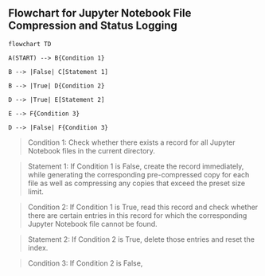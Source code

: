 #

## Flowchart for Jupyter Notebook File Compression and Status Logging

```mermaid
flowchart TD

A(START) --> B{Condition 1}

B --> |False| C[Statement 1]

B --> |True| D{Condition 2}

D --> |True| E[Statement 2]

E --> F{Condition 3}

D --> |False| F{Condition 3}
```


> Condition 1: Check whether there exists a record for all Jupyter Notebook files in the current directory.

> Statement 1: If Condition 1 is False, create the record immediately, while generating the corresponding pre-compressed copy for each file as well as compressing any copies that exceed the preset size limit.

> Condition 2: If Condition 1 is True, read this record and check whether there are certain entries in this record for which the corresponding Jupyter Notebook file cannot be found.

> Statement 2: If Condition 2 is True, delete those entries and reset the index.

> Condition 3: If Condition 2 is False, 




